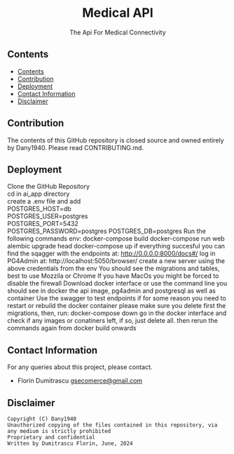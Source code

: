 <h1 align="center">Medical API</h1>
<p align="center">The Api For Medical Connectivity</p>

## Contents

- [Contents](#contents)
- [Contribution](#contribution)
- [Deployment](#deployment)
- [Contact Information](#contact-information)
- [Disclaimer](#disclaimer)


## Contribution

The contents of this GitHub repository is closed source and owned entirely by Dany1940.  Please read CONTRIBUTING.md.

## Deployment

Clone the GitHub Repository <br />
cd in ai_app directory <br />
create a .env file and add <br />
POSTGRES_HOST=db <br />
POSTGRES_USER=postgres <br />
POSTGRES_PORT=5432 <br />
POSTGRES_PASSWORD=postgres
POSTGRES_DB=postgres
Run the following commands env:
 docker-compose build
 docker-compose run web alembic upgrade head
 docker-compose up
if everything succesful you can find the sqagger with the endpoints at:
http://0.0.0.0:8000/docs#/
log in PG4Admin at:
http://localhost:5050/browser/
create a new server using the above credentials from the env
You should see the migrations and tables, best to use Mozzila or Chrome
If you have MacOs you might be forced to disable the firewall
Download docker interface or use the command line
you should see in docker the api image, pg4admin and postgresql as well as container
Use the swagger to test endpoints
if for some reason you need to restart or rebuild the docker container
please make sure you delete first the migrations, then,  run:
docker-compose down
go in the docker interface and check if any images or conatiners left, if so, just delete all.
then rerun the commands again from docker build onwards









## Contact Information

For any queries about this project, please contact.

- Florin Dumitrascu <gsecomerce@gmail.com>

## Disclaimer

```
Copyright (C) Dany1940
Unauthorized copying of the files contained in this repository, via any medium is strictly prohibited
Proprietary and confidential
Written by Dumitrascu Florin, June, 2024
```


